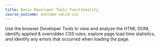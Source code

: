 ```yaml
---
title: Basic Developer Tools Functionality
course_outcome: outcome-valid-css
---
```


Use the browser Developer Tools to view and analyze the HTML DOM, identify applied & overridden CSS rules, explore page load time statistics, and identify any errors that occurred when loading the page.
